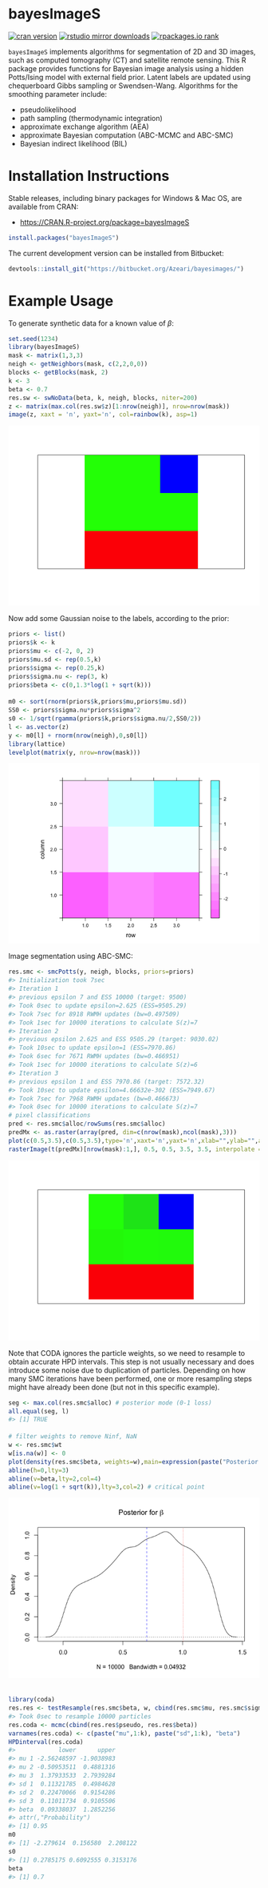 
bayesImageS
===========

<!--- README.md is generated from README.Rmd. Please edit that file -->
[![cran version](http://www.r-pkg.org/badges/version/bayesImageS)](https://cran.r-project.org/package=bayesImageS) [![rstudio mirror downloads](http://cranlogs.r-pkg.org/badges/grand-total/bayesImageS)](https://github.com/metacran/cranlogs.app) [![rpackages.io rank](http://www.rpackages.io/badge/bayesImageS.svg)](http://www.rpackages.io/package/bayesImageS)

`bayesImageS` implements algorithms for segmentation of 2D and 3D images, such as computed tomography (CT) and satellite remote sensing. This R package provides functions for Bayesian image analysis using a hidden Potts/Ising model with external field prior. Latent labels are updated using chequerboard Gibbs sampling or Swendsen-Wang. Algorithms for the smoothing parameter include:

-   pseudolikelihood
-   path sampling (thermodynamic integration)
-   approximate exchange algorithm (AEA)
-   approximate Bayesian computation (ABC-MCMC and ABC-SMC)
-   Bayesian indirect likelihood (BIL)

Installation Instructions
=========================

Stable releases, including binary packages for Windows & Mac OS, are available from CRAN:

-   <https://CRAN.R-project.org/package=bayesImageS>

``` r
install.packages("bayesImageS")
```

The current development version can be installed from Bitbucket:

``` r
devtools::install_git("https://bitbucket.org/Azeari/bayesimages/")
```

Example Usage
=============

To generate synthetic data for a known value of *β*:

``` r
set.seed(1234)
library(bayesImageS)
mask <- matrix(1,3,3)
neigh <- getNeighbors(mask, c(2,2,0,0))
blocks <- getBlocks(mask, 2)
k <- 3
beta <- 0.7
res.sw <- swNoData(beta, k, neigh, blocks, niter=200)
z <- matrix(max.col(res.sw$z)[1:nrow(neigh)], nrow=nrow(mask))
image(z, xaxt = 'n', yaxt='n', col=rainbow(k), asp=1)
```

![](inst/image/README-unnamed-chunk-4-1.png)

Now add some Gaussian noise to the labels, according to the prior:

``` r
priors <- list()
priors$k <- k
priors$mu <- c(-2, 0, 2)
priors$mu.sd <- rep(0.5,k)
priors$sigma <- rep(0.25,k)
priors$sigma.nu <- rep(3, k)
priors$beta <- c(0,1.3*log(1 + sqrt(k)))

m0 <- sort(rnorm(priors$k,priors$mu,priors$mu.sd))
SS0 <- priors$sigma.nu*priors$sigma^2
s0 <- 1/sqrt(rgamma(priors$k,priors$sigma.nu/2,SS0/2))
l <- as.vector(z)
y <- m0[l] + rnorm(nrow(neigh),0,s0[l])
library(lattice)
levelplot(matrix(y, nrow=nrow(mask)))
```

![](inst/image/README-unnamed-chunk-5-1.png)

Image segmentation using ABC-SMC:

``` r
res.smc <- smcPotts(y, neigh, blocks, priors=priors)
#> Initialization took 7sec
#> Iteration 1
#> previous epsilon 7 and ESS 10000 (target: 9500)
#> Took 0sec to update epsilon=2.625 (ESS=9505.29)
#> Took 7sec for 8918 RWMH updates (bw=0.497509)
#> Took 1sec for 10000 iterations to calculate S(z)=7
#> Iteration 2
#> previous epsilon 2.625 and ESS 9505.29 (target: 9030.02)
#> Took 10sec to update epsilon=1 (ESS=7970.86)
#> Took 6sec for 7671 RWMH updates (bw=0.466951)
#> Took 1sec for 10000 iterations to calculate S(z)=6
#> Iteration 3
#> previous epsilon 1 and ESS 7970.86 (target: 7572.32)
#> Took 10sec to update epsilon=4.66632e-302 (ESS=7949.67)
#> Took 7sec for 7968 RWMH updates (bw=0.466673)
#> Took 0sec for 10000 iterations to calculate S(z)=7
# pixel classifications
pred <- res.smc$alloc/rowSums(res.smc$alloc)
predMx <- as.raster(array(pred, dim=c(nrow(mask),ncol(mask),3)))
plot(c(0.5,3.5),c(0.5,3.5),type='n',xaxt='n',yaxt='n',xlab="",ylab="",asp=1)
rasterImage(t(predMx)[nrow(mask):1,], 0.5, 0.5, 3.5, 3.5, interpolate = FALSE)
```

![](inst/image/README-unnamed-chunk-6-1.png)

Note that CODA ignores the particle weights, so we need to resample to obtain accurate HPD intervals. This step is not usually necessary and does introduce some noise due to duplication of particles. Depending on how many SMC iterations have been performed, one or more resampling steps might have already been done (but not in this specific example).

``` r
seg <- max.col(res.smc$alloc) # posterior mode (0-1 loss)
all.equal(seg, l)
#> [1] TRUE

# filter weights to remove Ninf, NaN
w <- res.smc$wt
w[is.na(w)] <- 0
plot(density(res.smc$beta, weights=w),main=expression(paste("Posterior for ",beta)))
abline(h=0,lty=3)
abline(v=beta,lty=2,col=4)
abline(v=log(1 + sqrt(k)),lty=3,col=2) # critical point
```

![](inst/image/README-unnamed-chunk-7-1.png)

``` r

library(coda)
res.res <- testResample(res.smc$beta, w, cbind(res.smc$mu, res.smc$sigma))
#> Took 0sec to resample 10000 particles
res.coda <- mcmc(cbind(res.res$pseudo, res.res$beta))
varnames(res.coda) <- c(paste("mu",1:k), paste("sd",1:k), "beta")
HPDinterval(res.coda)
#>            lower      upper
#> mu 1 -2.56248597 -1.9038983
#> mu 2 -0.50953511  0.4881316
#> mu 3  1.37933533  2.7939284
#> sd 1  0.11321785  0.4984628
#> sd 2  0.22470066  0.9154286
#> sd 3  0.11011734  0.9105506
#> beta  0.09338037  1.2852256
#> attr(,"Probability")
#> [1] 0.95
m0
#> [1] -2.279614  0.156580  2.208122
s0
#> [1] 0.2785175 0.6092555 0.3153176
beta
#> [1] 0.7
```
